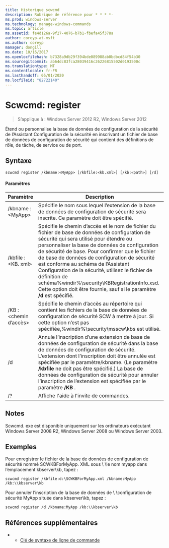 ```yaml
---
title: Historique scwcmd
description: Rubrique de référence pour * * * *-
ms.prod: windows-server
ms.technology: manage-windows-commands
ms.topic: article
ms.assetid: fe4d126a-9f27-4076-b7b1-fbefa45f378a
author: coreyp-at-msft
ms.author: coreyp
manager: dongill
ms.date: 10/16/2017
ms.openlocfilehash: b7328a9db29f394bde089988ab0bdbcd84f54b30
ms.sourcegitcommit: ab64dc83fca28039416c26226815502d0193500c
ms.translationtype: MT
ms.contentlocale: fr-FR
ms.lasthandoff: 05/01/2020
ms.locfileid: "82722140"
---
```

# <a name="scwcmd-register"></a>Scwcmd: register

> S’applique à : Windows Server 2012 R2, Windows Server 2012

Étend ou personnalise la base de données de configuration de la sécurité de l’Assistant Configuration de la sécurité en inscrivant un fichier de base de données de configuration de sécurité qui contient des définitions de rôle, de tâche, de service ou de port.

## <a name="syntax"></a>Syntaxe

```
scwcmd register /kbname:<MyApp> [/kbfile:<kb.xml>] [/kb:<path>] [/d]
```

#### <a name="parameters"></a>Paramètres

|Paramètre|Description|
|---------|-----------|
|/kbname :\<MyApp>|Spécifie le nom sous lequel l’extension de la base de données de configuration de sécurité sera inscrite. Ce paramètre doit être spécifié.|
|/kbfile :\<KB. xml>|Spécifie le chemin d’accès et le nom de fichier du fichier de base de données de configuration de sécurité qui sera utilisé pour étendre ou personnaliser la base de données de configuration de sécurité de base. Pour confirmer que le fichier de base de données de configuration de sécurité est conforme au schéma de l’Assistant Configuration de la sécurité, utilisez le fichier de définition de schéma%windir%\security\KBRegistrationInfo.xsd. Cette option doit être fournie, sauf si le paramètre **/d** est spécifié.|
|/KB :\<chemin d’accès>|Spécifie le chemin d’accès au répertoire qui contient les fichiers de la base de données de configuration de sécurité SCW à mettre à jour. Si cette option n’est pas spécifiée,%windir%\security\msscw\kbs est utilisé.|
|/d|Annule l’inscription d’une extension de base de données de configuration de sécurité dans la base de données de configuration de sécurité. L’extension dont l’inscription doit être annulée est spécifiée par le paramètre/kbname. (Le paramètre **/kbfile** ne doit pas être spécifié.) La base de données de configuration de sécurité pour annuler l’inscription de l’extension est spécifiée par le paramètre **/KB** .|
|/?|Affiche l'aide à l'invite de commandes.|

## <a name="remarks"></a>Notes 

Scwcmd. exe est disponible uniquement sur les ordinateurs exécutant Windows Server 2008 R2, Windows Server 2008 ou Windows Server 2003.

## <a name="examples"></a>Exemples

Pour enregistrer le fichier de la base de données de configuration de sécurité nommé SCWKBForMyApp. XML sous \\ \\le nom myapp dans l’emplacement kbserver\kb, tapez :
```
scwcmd register /kbfile:d:\SCWKBForMyApp.xml /kbname:MyApp /kb:\\kbserver\kb
```
Pour annuler l’inscription de la base de données de \\ \\configuration de sécurité MyApp située dans kbserver\kb, tapez :
```
scwcmd register /d /kbname:MyApp /kb:\\kbserver\kb
```

## <a name="additional-references"></a>Références supplémentaires

-   - [Clé de syntaxe de ligne de commande](command-line-syntax-key.md)
